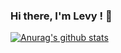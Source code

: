 ### Hi there, I'm Levy ! 👋
[![Anurag's github stats](https://github-readme-stats.vercel.app/api?username=LewLevy)](https://github.com/anuraghazra/github-readme-stats)
<!--
**LewLevy/LewLevy** is a ✨ _special_ ✨ repository because its `README.md` (this file) appears on your GitHub profile.

Here are some ideas to get you started:

- 🔭 I’m currently working on ...
- 🌱 I’m currently learning ...
- 👯 I’m looking to collaborate on ...
- 🤔 I’m looking for help with ...
- 💬 Ask me about ...
- 📫 How to reach me: ...
- 😄 Pronouns: ...
- ⚡ Fun fact: ...
-->
